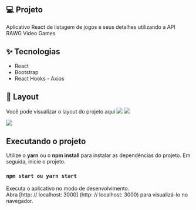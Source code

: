 
## 💻  Projeto

Aplicativo React de listagem de jogos e seus detalhes utilizando a API RAWG Video Games


## [](https://github.com/YuriWendt/GameplayAPP/blob/main/README.md#-tecnologias)✨  Tecnologias

-   React 
-   Bootstrap
-   React Hooks - Axios

## [](https://github.com/YuriWendt/GameplayAPP/blob/main/README.md#-layout)🔖  Layout

Você pode visualizar o layout do projeto aqui
![](https://imgur.com/GJtysP8.jpg)
![](https://i.ibb.co/zsfHswT/Captura-de-tela-de-2021-07-23-16-34-31.png)

![](https://imgur.com/0rn3Ipu.jpg)



## [](https://github.com/YuriWendt/GameplayAPP/blob/main/README.md#executando-o-projeto)Executando o projeto

Utilize o  **yarn**  ou o  **npm install**  para instalar as dependências do projeto. Em seguida, inicie o projeto.

### [](https://github.com/YuriWendt/ReactGamesApp)`npm start ou yarn start`

Executa o aplicativo no modo de desenvolvimento.  
Abra [http: // localhost: 3000] (http: // localhost: 3000) para visualizá-lo no navegador.

